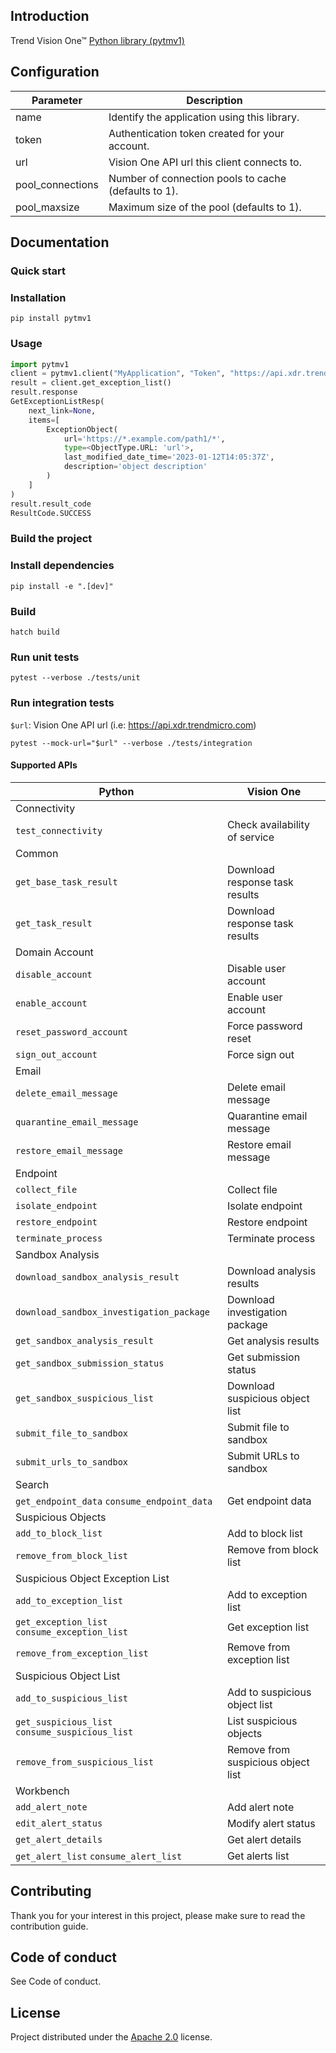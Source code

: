 ## Introduction

Trend Vision One™ [Python library (pytmv1)](https://pypi.org/project/pytmv1/)

## Configuration

| Parameter   | Description |
| ----------- | ----------- |
| name        | Identify the application using this library. |
| token       | Authentication token created for your account. |
| url         | Vision One API url this client connects to. |
| pool_connections | Number of connection pools to cache (defaults to 1). |
| pool_maxsize | Maximum size of the pool (defaults to 1). |


## Documentation
### Quick start
### Installation

`pip install pytmv1`

### Usage

```python
import pytmv1
client = pytmv1.client("MyApplication", "Token", "https://api.xdr.trendmicro.com")
result = client.get_exception_list()
result.response
GetExceptionListResp(
    next_link=None,
    items=[
        ExceptionObject(
            url='https://*.example.com/path1/*',
            type=<ObjectType.URL: 'url'>,
            last_modified_date_time='2023-01-12T14:05:37Z',
            description='object description'
        )
    ]
)
result.result_code
ResultCode.SUCCESS
```

### Build the project
### Install dependencies

`pip install -e ".[dev]"`

### Build

`hatch build`

### Run unit tests

`pytest --verbose ./tests/unit`

### Run integration tests

`$url`: Vision One API url (i.e: https://api.xdr.trendmicro.com)

`pytest --mock-url="$url" --verbose ./tests/integration`

#### Supported APIs

| Python	| Vision One |
| --------| --------- |
| Connectivity	| |
| `test_connectivity` |	Check availability of service |
| Common	| |
| `get_base_task_result` |	Download response task results |
| `get_task_result` |	Download response task results |
| Domain Account	| |
| `disable_account` |	Disable user account |
| `enable_account` |	Enable user account |
| `reset_password_account` |	Force password reset |
| `sign_out_account` |	Force sign out |
| Email	| |
| `delete_email_message` |	Delete email message |
| `quarantine_email_message` |	Quarantine email message |
| `restore_email_message` |	Restore email message |
| Endpoint	| |
| `collect_file` |	Collect file |
| `isolate_endpoint` |	Isolate endpoint |
| `restore_endpoint` |	Restore endpoint |
| `terminate_process` |	Terminate process |
| Sandbox Analysis	| |
| `download_sandbox_analysis_result` |	Download analysis results |
| `download_sandbox_investigation_package` |	Download investigation package |
| `get_sandbox_analysis_result` |	Get analysis results |
| `get_sandbox_submission_status` |	Get submission status |
| `get_sandbox_suspicious_list` |	Download suspicious object list |
| `submit_file_to_sandbox` |	Submit file to sandbox |
| `submit_urls_to_sandbox` |	Submit URLs to sandbox |
| Search | |
| `get_endpoint_data` `consume_endpoint_data` |	Get endpoint data |
| Suspicious Objects	| |
| `add_to_block_list` |	Add to block list |
| `remove_from_block_list` |	Remove from block list |
| Suspicious Object Exception List	| |
| `add_to_exception_list` |	Add to exception list |
| `get_exception_list` `consume_exception_list` |	Get exception list |
| `remove_from_exception_list` |	Remove from exception list |
| Suspicious Object List	| |
| `add_to_suspicious_list` |	Add to suspicious object list |
| `get_suspicious_list` `consume_suspicious_list` |	List suspicious objects |
| `remove_from_suspicious_list` |	Remove from suspicious object list |
| Workbench	| |
| `add_alert_note` |	Add alert note |
| `edit_alert_status` |	Modify alert status |
| `get_alert_details` |	Get alert details |
| `get_alert_list` `consume_alert_list`	| Get alerts list |

## Contributing
Thank you for your interest in this project, please make sure to read the contribution guide.

## Code of conduct
See Code of conduct.

## License
Project distributed under the [Apache 2.0](https://spdx.org/licenses/Apache-2.0.html) license.
